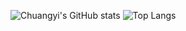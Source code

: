 ![Chuangyi's GitHub stats](https://github-readme-stats.vercel.app/api?username=ChuangyiZhang)
![Top Langs](https://github-readme-stats.vercel.app/api/top-langs/?username=ChuangyiZhang)

